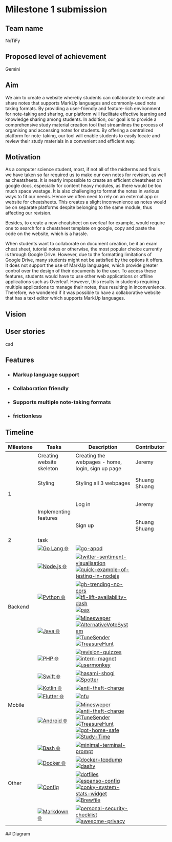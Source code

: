 # Milestone 1 submission
## Team name
NoTiFy

## Proposed level of achievement 
Gemini

## Aim
We aim to create a website whereby students can collaborate to
create and share notes that supports MarkUp languages and
commonly-used note taking formats. By providing a user-friendly
and feature-rich environment for note-taking and sharing, our
platform will facilitate effective learning and knowledge sharing
among students. In addition, our goal is to provide a comprehensive
study material creation tool that streamlines the process of
organising and accessing notes for students. By offering a
centralized platform for note-taking, our tool will enable students
to easily locate and review their study materials in a convenient
and efficient way.

## Motivation
As a computer science student, most, if not all of the midterms 
and finals we have taken so far required us to make our own notes 
for revision, as well as cheatsheets. It is nearly impossible to 
create an efficient cheatsheet on google docs, especially for 
content heavy modules, as there would be too much space wastage.
It is also challenging to format the notes in various ways to fit
our needs. Hence we often need to rely on an external app or website
for cheatsheets. This creates a slight inconvenience as notes would be
on separate platforms despite belonging to the same module, thus 
affecting our revision.

Besides, to create a new cheatsheet on overleaf for example, would 
require one to search for a cheatsheet template on google, copy and paste
the code on the website, which is a hassle.

When students want to collaborate on document creation, be it an exam cheat sheet, tutorial notes or otherwise, the most popular choice currently is through Google Drive.
However, due to the formatting limitations of Google Drive, many students might not be satisfied by the options it offers. It does not support the use of MarkUp languages, which provide greater control over the design of their documents to the user.
To access these features, students would have to use other web applications or offline applications such as Overleaf. However, this results in students requiring multiple applications to manage their notes, thus resulting in inconvenience. Therefore, we wondered if it was possible to have a collaborative website that has a text editor which supports MarkUp languages.

## Vision

## User stories
csd

## Features
* ### Markup language support
* ### Collaboration friendly
* ### Supports multiple note-taking formats
* ### frictionless

## Timeline

<table>
  <thead>
    <tr>
      <th> Milestone
      </th>
      <th> 
        Tasks
      </th>
      <th> 
        Description
      </th>
      <th> 
        Contributor
      </th>
      <th> 
        Date
      </th>
    </tr>
  </thead>
  <tbody>
    <tr>
      <td colspan="1" rowspan="4">1
      </td>
      <td>
        Creating website skeleton
      </td>
      <td>
        Creating the webpages - home, login, sign up page
      </td>
<td>
        Jeremy
      </td>
<td>
        19-22 May
      </td>
    </tr>
    <tr>
      <td>
        Styling
      </td>
      <td>
        Styling all 3 webpages
      </td>
<td>
        Shuang Shuang
      </td>
<td>
        21-23 May
      </td>
    </tr>
    <tr>
      <td colspan="1" rowspan="2">
        Implementing features
      </td>
      <td>
        Log in
      </td>
<td>
        Jeremy
      </td>
<td>
        21-22 May
      </td>
    </tr>
    <tr>
      <td>
        Sign up
      </td>
      <td>
        Shuang Shuang
      </td>
<td>
        22-23 May
      </td>
    </tr>
    <tr>
      <td>
        2
      </td>
      <td>
        task
      </td>
    </tr>
    <tr>
      <td colspan="1" rowspan="5">Backend
      </td>
      <td>
        <a href="https://github.com/Lissy93?tab=repositories&amp;q=&amp;type=&amp;language=go&amp;sort=stargazers">
          <img alt="Go Lang" src="https://img.shields.io/static/v1?label=&amp;message=Go.js&amp;color=00ADD8&amp;logo=go&amp;logoColor=FFFFFF" />
        </a> 
        <a href="https://go.dev/">🌐
        </a>
      </td>
      <td>
        <a href="https://github.com/Lissy93/go-apod">
          <img alt="go-apod" src="https://img.shields.io/static/v1?label=&amp;message=go-apod&amp;color=000605&amp;logo=github&amp;logoColor=FFFFFF&amp;labelColor=000605" />
        </a>
      </td>
    </tr>
    <tr>
      <td>
        <a href="https://github.com/Lissy93?tab=repositories&amp;q=&amp;type=&amp;language=javascript&amp;sort=stargazers">
          <img alt="Node.js" src="https://img.shields.io/static/v1?label=&amp;message=Node.js&amp;color=339933&amp;logo=nodedotjs&amp;logoColor=FFFFFF" />
        </a> 
        <a href="https://nodejs.org/">🌐
        </a>
      </td>
      <td>
        <a href="https://github.com/Lissy93/twitter-sentiment-visualisation">
          <img alt="twitter-sentiment-visualisation" src="https://img.shields.io/static/v1?label=&amp;message=twitter-sentiment-visualisation&amp;color=000605&amp;logo=github&amp;logoColor=FFFFFF&amp;labelColor=000605" />
        </a> 
        <a href="https://github.com/Lissy93/quick-example-of-testing-in-nodejs">
          <img alt="quick-example-of-testing-in-nodejs" src="https://img.shields.io/static/v1?label=&amp;message=quick-example-of-testing-in-nodejs&amp;color=000605&amp;logo=github&amp;logoColor=FFFFFF&amp;labelColor=000605" />
        </a>
      </td>
    </tr>
    <tr>
      <td>
        <a href="https://github.com/Lissy93?tab=repositories&amp;language=Python">
          <img alt="Python" src="https://img.shields.io/static/v1?label=&amp;message=Python&amp;color=3C78A9&amp;logo=python&amp;logoColor=FFFFFF" />
        </a> 
        <a href="https://www.python.org/">🌐
        </a>
      </td>
      <td>
        <a href="https://github.com/Lissy93/gh-trending-no-cors">
          <img alt="gh-trending-no-cors" src="https://img.shields.io/static/v1?label=&amp;message=gh-trending-no-cors&amp;color=000605&amp;logo=github&amp;logoColor=FFFFFF&amp;labelColor=000605" />
        </a> 
        <a href="https://github.com/Lissy93/tfl-lift-availability-dash">
          <img alt="tfl-lift-availability-dash" src="https://img.shields.io/static/v1?label=&amp;message=tfl-lift-availability-dash&amp;color=000605&amp;logo=github&amp;logoColor=FFFFFF&amp;labelColor=000605" />
        </a> 
        <a href="https://github.com/Lissy93/pax">
          <img alt="pax" src="https://img.shields.io/static/v1?label=&amp;message=pax&amp;color=000605&amp;logo=github&amp;logoColor=FFFFFF&amp;labelColor=000605" />
        </a>
      </td>
    </tr>
    <tr>
      <td>
        <a href="https://github.com/Lissy93?tab=repositories&amp;language=Java">
          <img alt="Java" src="https://img.shields.io/static/v1?label=&amp;message=Java&amp;color=007396&amp;logo=java&amp;logoColor=FFFFFF" />
        </a> 
        <a href="https://www.java.com/">🌐
        </a>
      </td>
      <td>
        <a href="https://github.com/Lissy93/Minesweper">
          <img alt="Minesweper" src="https://img.shields.io/static/v1?label=&amp;message=Minesweper&amp;color=000605&amp;logo=github&amp;logoColor=FFFFFF&amp;labelColor=000605" />
        </a> 
        <a href="https://github.com/Lissy93/AlternativeVoteSystem">
          <img alt="AlternativeVoteSystem" src="https://img.shields.io/static/v1?label=&amp;message=AlternativeVoteSystem&amp;color=000605&amp;logo=github&amp;logoColor=FFFFFF&amp;labelColor=000605" />
        </a> 
        <a href="https://github.com/Lissy93/TuneSender">
          <img alt="TuneSender" src="https://img.shields.io/static/v1?label=&amp;message=TuneSender&amp;color=000605&amp;logo=github&amp;logoColor=FFFFFF&amp;labelColor=000605" />
        </a> 
        <a href="https://github.com/Lissy93/TreasureHunt">
          <img alt="TreasureHunt" src="https://img.shields.io/static/v1?label=&amp;message=TreasureHunt&amp;color=000605&amp;logo=github&amp;logoColor=FFFFFF&amp;labelColor=000605" />
        </a>
      </td>
    </tr>
    <tr>
      <td>
        <a href="https://github.com/Lissy93?tab=repositories&amp;language=PHP">
          <img alt="PHP" src="https://img.shields.io/static/v1?label=&amp;message=PHP&amp;color=777BB4&amp;logo=php&amp;logoColor=FFFFFF" />
        </a> 
        <a href="https://www.php.net/">🌐
        </a>
      </td>
      <td>
        <a href="https://github.com/Lissy93/revision-quizzes">
          <img alt="revision-quizzes" src="https://img.shields.io/static/v1?label=&amp;message=revision-quizzes&amp;color=000605&amp;logo=github&amp;logoColor=FFFFFF&amp;labelColor=000605" />
        </a> 
        <a href="https://github.com/Lissy93/intern-magnet">
          <img alt="intern-magnet" src="https://img.shields.io/static/v1?label=&amp;message=intern-magnet&amp;color=000605&amp;logo=github&amp;logoColor=FFFFFF&amp;labelColor=000605" />
        </a> 
        <a href="https://github.com/Lissy93/usermonkey">
          <img alt="usermonkey" src="https://img.shields.io/static/v1?label=&amp;message=usermonkey&amp;color=000605&amp;logo=github&amp;logoColor=FFFFFF&amp;labelColor=000605" />
        </a>
      </td>
    </tr>
    <tr>
      <td colspan="1" rowspan="4">Mobile
      </td>
      <td>
        <a href="https://github.com/Lissy93?tab=repositories&amp;q=&amp;type=&amp;language=swift">
          <img alt="Swift" src="https://img.shields.io/static/v1?label=&amp;message=Swift&amp;color=F05138&amp;logo=swift&amp;logoColor=FFFFFF" />
        </a> 
        <a href="https://www.swift.org/">🌐
        </a>
      </td>
      <td>
        <a href="https://github.com/Lissy93/hasami-shogi">
          <img alt="hasami-shogi" src="https://img.shields.io/static/v1?label=&amp;message=hasami-shogi&amp;color=000605&amp;logo=github&amp;logoColor=FFFFFF&amp;labelColor=000605" />
        </a> 
        <a href="https://github.com/Lissy93/Spotter">
          <img alt="Spotter" src="https://img.shields.io/static/v1?label=&amp;message=Spotter&amp;color=000605&amp;logo=github&amp;logoColor=FFFFFF&amp;labelColor=000605" />
        </a>
      </td>
    </tr>
    <tr>
      <td>
        <a href="https://github.com/Lissy93?tab=repositories&amp;language=Kotlin">
          <img alt="Kotlin" src="https://img.shields.io/static/v1?label=&amp;message=Kotlin&amp;color=7F52FF&amp;logo=kotlin&amp;logoColor=FFFFFF" />
        </a> 
        <a href="https://kotlinlang.org/">🌐
        </a>
      </td>
      <td>
        <a href="https://github.com/Lissy93/anti-theft-charge">
          <img alt="anti-theft-charge" src="https://img.shields.io/static/v1?label=&amp;message=anti-theft-charge&amp;color=000605&amp;logo=github&amp;logoColor=FFFFFF&amp;labelColor=000605" />
        </a>
      </td>
    </tr>
    <tr>
      <td>
        <a href="https://github.com/Lissy93?tab=repositories&amp;q=&amp;type=&amp;language=dart">
          <img alt="Flutter" src="https://img.shields.io/static/v1?label=&amp;message=Flutter&amp;color=02569B&amp;logo=flutter&amp;logoColor=FFFFFF" />
        </a> 
        <a href="https://flutter.dev/">🌐
        </a>
      </td>
      <td>
        <a href="https://github.com/Lissy93/nfu">
          <img alt="nfu" src="https://img.shields.io/static/v1?label=&amp;message=nfu&amp;color=000605&amp;logo=github&amp;logoColor=FFFFFF&amp;labelColor=000605" />
        </a>
      </td>
    </tr>
    <tr>
      <td>
        <a href="https://github.com/Lissy93?tab=repositories&amp;language=Java,Kotlin">
          <img alt="Android" src="https://img.shields.io/static/v1?label=&amp;message=Android&amp;color=3DDC84&amp;logo=android&amp;logoColor=FFFFFF" />
        </a> 
        <a href="https://developer.android.com/">🌐
        </a>
      </td>
      <td>
        <a href="https://github.com/Lissy93/Minesweper">
          <img alt="Minesweper" src="https://img.shields.io/static/v1?label=&amp;message=Minesweper&amp;color=000605&amp;logo=github&amp;logoColor=FFFFFF&amp;labelColor=000605" />
        </a> 
        <a href="https://github.com/Lissy93/anti-theft-charge">
          <img alt="anti-theft-charge" src="https://img.shields.io/static/v1?label=&amp;message=anti-theft-charge&amp;color=000605&amp;logo=github&amp;logoColor=FFFFFF&amp;labelColor=000605" />
        </a> 
        <a href="https://github.com/Lissy93/TuneSender">
          <img alt="TuneSender" src="https://img.shields.io/static/v1?label=&amp;message=TuneSender&amp;color=000605&amp;logo=github&amp;logoColor=FFFFFF&amp;labelColor=000605" />
        </a> 
        <a href="https://github.com/Lissy93/TreasureHunt">
          <img alt="TreasureHunt" src="https://img.shields.io/static/v1?label=&amp;message=TreasureHunt&amp;color=000605&amp;logo=github&amp;logoColor=FFFFFF&amp;labelColor=000605" />
        </a> 
        <a href="https://github.com/Lissy93/got-home-safe">
          <img alt="got-home-safe" src="https://img.shields.io/static/v1?label=&amp;message=got-home-safe&amp;color=000605&amp;logo=github&amp;logoColor=FFFFFF&amp;labelColor=000605" />
        </a> 
        <a href="https://github.com/Lissy93/Study-Time">
          <img alt="Study-Time" src="https://img.shields.io/static/v1?label=&amp;message=Study-Time&amp;color=000605&amp;logo=github&amp;logoColor=FFFFFF&amp;labelColor=000605" />
        </a>
      </td>
    </tr>
    <tr>
      <td colspan="1" rowspan="4">Other
      </td>
      <td>
        <a href="https://github.com/Lissy93?tab=repositories&amp;q=&amp;type=&amp;language=shell">
          <img alt="Bash" src="https://img.shields.io/static/v1?label=&amp;message=Bash&amp;color=4EAA25&amp;logo=gnubash&amp;logoColor=FFFFFF" />
        </a> 
        <a href="https://www.gnu.org/software/bash/">🌐
        </a>
      </td>
      <td>
        <a href="https://github.com/Lissy93/minimal-terminal-prompt">
          <img alt="minimal-terminal-prompt" src="https://img.shields.io/static/v1?label=&amp;message=minimal-terminal-prompt&amp;color=000605&amp;logo=github&amp;logoColor=FFFFFF&amp;labelColor=000605" />
        </a>
      </td>
    </tr>
    <tr>
      <td>
        <a href="https://github.com/Lissy93?tab=repositories&amp;q=&amp;type=&amp;language=Dockerfile">
          <img alt="Docker" src="https://img.shields.io/static/v1?label=&amp;message=Docker&amp;color=2496ED&amp;logo=docker&amp;logoColor=FFFFFF" />
        </a> 
        <a href="https://docker.com/">🌐
        </a>
      </td>
      <td>
        <a href="https://github.com/Lissy93/docker-tcpdump">
          <img alt="docker-tcpdump" src="https://img.shields.io/static/v1?label=&amp;message=docker-tcpdump&amp;color=000605&amp;logo=github&amp;logoColor=FFFFFF&amp;labelColor=000605" />
        </a> 
        <a href="https://github.com/Lissy93/dashy">
          <img alt="dashy" src="https://img.shields.io/static/v1?label=&amp;message=dashy&amp;color=000605&amp;logo=github&amp;logoColor=FFFFFF&amp;labelColor=000605" />
        </a>
      </td>
    </tr>
    <tr>
      <td>
        <a href="#">
          <img alt="Config" src="https://img.shields.io/static/v1?label=&amp;message=Config&amp;color=E50695&amp;logo=diaspora&amp;logoColor=FFFFFF" />
        </a>
      </td>
      <td>
        <a href="https://github.com/Lissy93/dotfiles">
          <img alt="dotfiles" src="https://img.shields.io/static/v1?label=&amp;message=dotfiles&amp;color=000605&amp;logo=github&amp;logoColor=FFFFFF&amp;labelColor=000605" />
        </a> 
        <a href="https://github.com/Lissy93/espanso-config">
          <img alt="espanso-config" src="https://img.shields.io/static/v1?label=&amp;message=espanso-config&amp;color=000605&amp;logo=github&amp;logoColor=FFFFFF&amp;labelColor=000605" />
        </a> 
        <a href="https://github.com/Lissy93/conky-system-stats-widget">
          <img alt="conky-system-stats-widget" src="https://img.shields.io/static/v1?label=&amp;message=conky-system-stats-widget&amp;color=000605&amp;logo=github&amp;logoColor=FFFFFF&amp;labelColor=000605" />
        </a> 
        <a href="https://github.com/Lissy93/Brewfile">
          <img alt="Brewfile" src="https://img.shields.io/static/v1?label=&amp;message=Brewfile&amp;color=000605&amp;logo=github&amp;logoColor=FFFFFF&amp;labelColor=000605" />
        </a>
      </td>
    </tr>
    <tr>
      <td>
        <a href="#">
          <img alt="Markdown" src="https://img.shields.io/static/v1?label=&amp;message=Markdown&amp;color=000000&amp;logo=markdown&amp;logoColor=FFFFFF" />
        </a> 
        <a href="https://en.wikipedia.org/wiki/Markdown">🌐
        </a>
      </td>
      <td>
        <a href="https://github.com/Lissy93/personal-security-checklist">
          <img alt="personal-security-checklist" src="https://img.shields.io/static/v1?label=&amp;message=personal-security-checklist&amp;color=000605&amp;logo=github&amp;logoColor=FFFFFF&amp;labelColor=000605" />
        </a> 
        <a href="https://github.com/Lissy93/awesome-privacy">
          <img alt="awesome-privacy" src="https://img.shields.io/static/v1?label=&amp;message=awesome-privacy&amp;color=000605&amp;logo=github&amp;logoColor=FFFFFF&amp;labelColor=000605" />
        </a>
      </td>
    </tr>
  </tbody>
</table>
## Diagram







